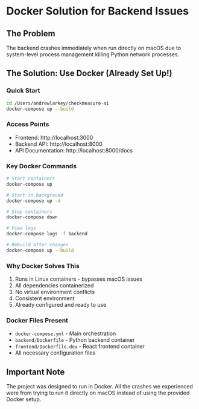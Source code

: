 # Docker Solution for Backend Issues

## The Problem
The backend crashes immediately when run directly on macOS due to system-level process management killing Python network processes.

## The Solution: Use Docker (Already Set Up!)

### Quick Start
```bash
cd /Users/andrewlarkey/checkmeasure-ai
docker-compose up --build
```

### Access Points
- Frontend: http://localhost:3000
- Backend API: http://localhost:8000
- API Documentation: http://localhost:8000/docs

### Key Docker Commands
```bash
# Start containers
docker-compose up

# Start in background
docker-compose up -d

# Stop containers
docker-compose down

# View logs
docker-compose logs -f backend

# Rebuild after changes
docker-compose up --build
```

### Why Docker Solves This
1. Runs in Linux containers - bypasses macOS issues
2. All dependencies containerized
3. No virtual environment conflicts
4. Consistent environment
5. Already configured and ready to use

### Docker Files Present
- `docker-compose.yml` - Main orchestration
- `backend/Dockerfile` - Python backend container
- `frontend/Dockerfile.dev` - React frontend container
- All necessary configuration files

## Important Note
The project was designed to run in Docker. All the crashes we experienced were from trying to run it directly on macOS instead of using the provided Docker setup.